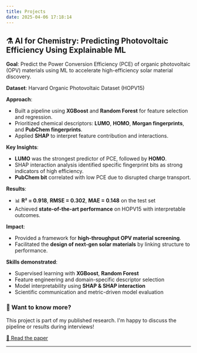 ```yaml
---
title: Projects
date: 2025-04-06 17:18:14
---
```

## ⚗️ AI for Chemistry: Predicting Photovoltaic Efficiency Using Explainable ML

**Goal**: Predict the Power Conversion Efficiency (PCE) of organic photovoltaic (OPV) materials using ML to accelerate high-efficiency solar material discovery.

**Dataset**: Harvard Organic Photovoltaic Dataset (HOPV15)

**Approach**:
- Built a pipeline using **XGBoost** and **Random Forest** for feature selection and regression.
- Prioritized chemical descriptors: **LUMO**, **HOMO**, **Morgan fingerprints**, and **PubChem fingerprints**.
- Applied **SHAP** to interpret feature contribution and interactions.

**Key Insights**:
- **LUMO** was the strongest predictor of PCE, followed by **HOMO**.
- SHAP interaction analysis identified specific fingerprint bits as strong indicators of high efficiency.
- **PubChem bit** correlated with low PCE due to disrupted charge transport.

**Results**:
- 📊 **R² = 0.918**, **RMSE = 0.302**, **MAE = 0.148** on the test set
- Achieved **state-of-the-art performance** on HOPV15 with interpretable outcomes.

**Impact**:
- Provided a framework for **high-throughput OPV material screening**.
- Facilitated the **design of next-gen solar materials** by linking structure to performance.

**Skills demonstrated**:
- Supervised learning with **XGBoost**, **Random Forest**
- Feature engineering and domain-specific descriptor selection
- Model interpretability using **SHAP & SHAP interaction**
- Scientific communication and metric-driven model evaluation

### 💼 Want to know more?
This project is part of my published research. I'm happy to discuss the pipeline or results during interviews!

[📄 Read the paper](#tbd)

---
